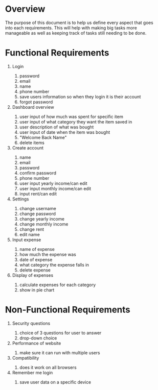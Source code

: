 # Overview
The purpose of this document is to help us define every aspect that goes into each requirements. This will help with making big tasks more manageable as well as keeping track of tasks still needing to be done. 

# Functional Requirements
<ol type="1">
  <li>Login</li>
  <ol type="1">
    <li>password</li>
    <li>email</li>
    <li>name</li>
    <li>phone number</li>
    <li>save users information so when they login it is their account</li>
    <li>forgot password</li>
  </ol>

  <li>Dashboard overview</li>
  <ol type="1">
    <li>user input of how much was spent for specific item</li>
    <li>user input of what category they want the item saved in</li>
    <li>user description of what was bought</li>
    <li>user input of date when the item was bought</li>
    <li>"Welcome Back Name"</li>
    <li>delete items</li>
  </ol>

  <li>Create account</li>
  <ol type="1">
    <li>name</li>
    <li>email</li>
    <li>password</li>
    <li>confirm password</li>
    <li>phone number</li>
    <li>user input yearly income/can edit</li>
    <li>user input monthly income/can edit</li>
    <li>input rent/can edit</li>
  </ol>

  <li>Settings</li>
  <ol type="1">
    <li>change username</li>
    <li>change password</li>
    <li>change yearly income</li>
    <li>change monthly income</li>
    <li>change rent</li>
    <li>edit name</li>
  </ol>

  <li>Input expense</li>
  <ol type="1">
    <li>name of expense</li>
    <li>how much the expense was</li>
    <li>date of expense</li>
    <li>what category the expense falls in</li>
    <li>delete expense</li>
  </ol>

  <li>Display of expenses</li>
  <ol type="1">
    <li>calculate expenses for each category</li>
    <li>show in pie chart</li>
  </ol>
</ol>

# Non-Functional Requirements
<ol type="1">
  <li>Security questions</li>
  <ol type="1">
    <li>choice of 3 questions for user to answer</li>
    <li>drop-down choice</li>
  </ol>

  <li>Performance of website</li>
  <ol type="1">
    <li>make sure it can run with multiple users</li>
  </ol>

  <li>Compatibility</li>
  <ol type="1">
    <li>does it work on all browsers</li>
  </ol>

  <li>Remember me login</li>
  <ol type="1">
    <li>save user data on a specific device</li>
  </ol>
</ol>
